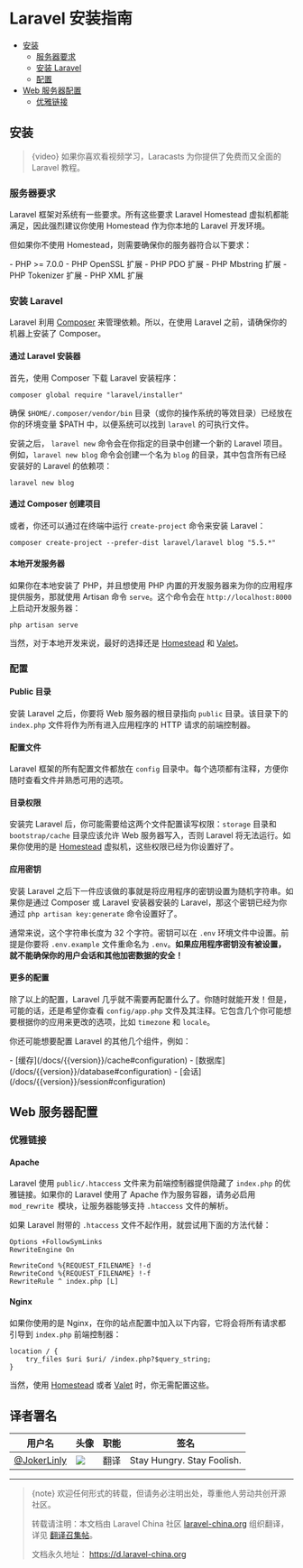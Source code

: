# Laravel 安装指南

- [安装](#installation)
    - [服务器要求](#server-requirements)
    - [安装 Laravel](#installing-laravel)
    - [配置](#configuration)
- [Web 服务器配置](#web-server-configuration)
    - [优雅链接](#pretty-urls)

<a name="installation"></a>
## 安装

> {video} 如果你喜欢看视频学习，Laracasts 为你提供了免费而又全面的 Laravel 教程。

<a name="server-requirements"></a>
### 服务器要求

Laravel 框架对系统有一些要求。所有这些要求 Laravel Homestead 虚拟机都能满足，因此强烈建议你使用 Homestead 作为你本地的 Laravel 开发环境。

但如果你不使用 Homestead，则需要确保你的服务器符合以下要求：

<div class="content-list" markdown="1">
- PHP >= 7.0.0
- PHP OpenSSL 扩展
- PHP PDO 扩展
- PHP Mbstring 扩展
- PHP Tokenizer 扩展
- PHP XML 扩展
  </div>

<a name="installing-laravel"></a>
### 安装 Laravel

Laravel 利用 [Composer](https://getcomposer.org) 来管理依赖。所以，在使用 Laravel 之前，请确保你的机器上安装了 Composer。

#### 通过 Laravel 安装器

首先，使用 Composer 下载 Laravel 安装程序：

    composer global require "laravel/installer"
确保 `$HOME/.composer/vendor/bin` 目录（或你的操作系统的等效目录）已经放在你的环境变量 $PATH 中，以便系统可以找到 `laravel` 的可执行文件。

安装之后， `laravel new` 命令会在你指定的目录中创建一个新的 Laravel 项目。例如，`laravel new blog` 命令会创建一个名为 `blog` 的目录，其中包含所有已经安装好的 Laravel 的依赖项：

    laravel new blog

#### 通过 Composer 创建项目

或者，你还可以通过在终端中运行 `create-project` 命令来安装 Laravel：

    composer create-project --prefer-dist laravel/laravel blog "5.5.*"

#### 本地开发服务器

如果你在本地安装了 PHP，并且想使用 PHP 内置的开发服务器来为你的应用程序提供服务，那就使用 Artisan 命令  `serve`。这个命令会在 `http://localhost:8000` 上启动开发服务器：

    php artisan serve
当然，对于本地开发来说，最好的选择还是 [Homestead](/docs/{{version}}/homestead) 和 [Valet](/docs/{{version}}/valet)。

<a name="configuration"></a>
### 配置

#### Public 目录

安装 Laravel 之后，你要将 Web 服务器的根目录指向 `public` 目录。该目录下的 `index.php` 文件将作为所有进入应用程序的 HTTP 请求的前端控制器。

#### 配置文件

Laravel 框架的所有配置文件都放在 `config` 目录中。每个选项都有注释，方便你随时查看文件并熟悉可用的选项。

#### 目录权限

安装完 Laravel 后，你可能需要给这两个文件配置读写权限：`storage` 目录和 `bootstrap/cache` 目录应该允许 Web 服务器写入，否则 Laravel 将无法运行。如果你使用的是 [Homestead](/docs/{{version}}/homestead) 虚拟机，这些权限已经为你设置好了。

#### 应用密钥

安装 Laravel 之后下一件应该做的事就是将应用程序的密钥设置为随机字符串。如果你是通过 Composer 或 Laravel 安装器安装的 Laravel，那这个密钥已经为你通过 `php artisan key:generate` 命令设置好了。

通常来说，这个字符串长度为 32 个字符。密钥可以在 `.env` 环境文件中设置。前提是你要将 `.env.example` 文件重命名为 `.env`。**如果应用程序密钥没有被设置，就不能确保你的用户会话和其他加密数据的安全！**

#### 更多的配置

除了以上的配置，Laravel 几乎就不需要再配置什么了。你随时就能开发！但是，可能的话，还是希望你查看 `config/app.php` 文件及其注释。它包含几个你可能想要根据你的应用来更改的选项，比如 `timezone` 和 `locale`。

你还可能想要配置 Laravel 的其他几个组件，例如：

<div class="content-list" markdown="1">
- [缓存](/docs/{{version}}/cache#configuration)
- [数据库](/docs/{{version}}/database#configuration)
- [会话](/docs/{{version}}/session#configuration)
  </div>

<a name="web-server-configuration"></a>
## Web 服务器配置

<a name="pretty-urls"></a>
### 优雅链接

#### Apache

Laravel 使用 `public/.htaccess` 文件来为前端控制器提供隐藏了 `index.php` 的优雅链接。如果你的 Laravel 使用了 Apache 作为服务容器，请务必启用 `mod_rewrite `模块，让服务器能够支持 `.htaccess` 文件的解析。

如果 Laravel 附带的 `.htaccess` 文件不起作用，就尝试用下面的方法代替：

    Options +FollowSymLinks
    RewriteEngine On

    RewriteCond %{REQUEST_FILENAME} !-d
    RewriteCond %{REQUEST_FILENAME} !-f
    RewriteRule ^ index.php [L]

#### Nginx

如果你使用的是 Nginx，在你的站点配置中加入以下内容，它将会将所有请求都引导到 `index.php` 前端控制器：

    location / {
        try_files $uri $uri/ /index.php?$query_string;
    }

当然，使用 [Homestead](/docs/{{version}}/homestead) 或者 [Valet](/docs/{{version}}/valet) 时，你无需配置这些。

## 译者署名

| 用户名 | 头像 | 职能 | 签名 |
|---|---|---|---|
| [@JokerLinly](https://learnku.com/users/5350)  | <img class="avatar-66 rm-style" src="https://iocaffcdn.phphub.org/uploads/avatars/5350_1481857380.jpg">  |  翻译  | Stay Hungry. Stay Foolish. |


---

> {note} 欢迎任何形式的转载，但请务必注明出处，尊重他人劳动共创开源社区。
>
> 转载请注明：本文档由 Laravel China 社区 [laravel-china.org](https://laravel-china.org) 组织翻译，详见 [翻译召集帖](https://learnku.com/laravel/t/5756/laravel-55-document-translation-call-come-and-join-the-translation)。
>
> 文档永久地址： https://d.laravel-china.org
